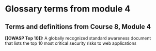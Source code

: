 # Glossary terms from module 4

## Terms and definitions from Course 8, Module 4

**[[OWASP Top 10]]:** A globally recognized standard awareness document that lists the top 10 most critical security risks to web applications